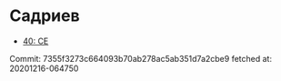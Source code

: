 # Садриев
- [40: CE](40.md)

Commit: 7355f3273c664093b70ab278ac5ab351d7a2cbe9
 fetched at: 20201216-064750

